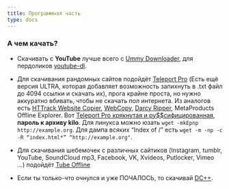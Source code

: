 ```yaml
---
title: Программная часть
type: docs
---
```


### А чем качать?
+ Скачивать c **YouTube** лучше всего с [Ummy Downloader](https://videodownloader.ummy.net/ru/), для пердоликов [youtube-dl](https://rg3.github.io/youtube-dl/).

+ Для скачивания рандомных сайтов подойдёт [Teleport Pro](https://www.softportal.com/software-53-teleport-pro.html) (Есть ещё версия ULTRA, которая добавляет возможность запихнуть в .txt файл до 4094 ссылки и скачать их), прога крайне проста, но нужно аккуратно вбивать, чтобы не скачать пол интернета. Из аналогов есть [HTTrack Website Copier](https://www.httrack.com/page/2/), [WebCopy](https://www.cyotek.com/cyotek-webcopy/downloads), [Darcy Ripper](https://darcyripper.com/features/downloads/), MetaProducts Offline Explorer. Вот [Teleport Pro крякнутая и ру$$сифицированная](https://kilosofta.com/files/844), **пароль к архиву kilo**. Для линукса можно юзать `wget -mkEpnp http://example.org`. Для дампа всяких “Index of /” есть `wget -m -np -c -R “index.html*” “http://example.org"`. 

+ Для скачивания шебемочек с различных сайтиков (Instagram, tumblr, YouTube, SoundCloud mp3, Facebook, VK, Xvideos, Putlocker, Vimeo ...) подойдёт [Tube Offline](https://www.tubeoffline.com/)

+ Если ты только-что очнулся и уже ПОЧАЛОСЬ, то скачивай [DC++](http://dcplusplus.sourceforge.net/).

